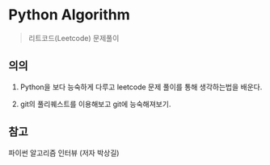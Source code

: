 # Python Algorithm

> 리트코드(Leetcode) 문제풀이

## 의의

1. Python을 보다 능숙하게 다루고 leetcode 문제 풀이를 통해 생각하는법을 배운다.

2. git의 풀리퀘스트를 이용해보고 git에 능숙해져보기.

## 참고

파이썬 알고리즘 인터뷰 (저자 박상길)
